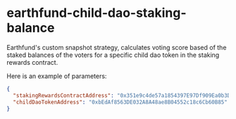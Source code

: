 # earthfund-child-dao-staking-balance

Earthfund's custom snapshot strategy, calculates voting score based of the staked balances of the voters for a specific child dao token in the staking rewards contract.

Here is an example of parameters:

```json
{
  "stakingRewardsContractAddress": "0x351e9c4de57a1854397E97Df909Ea0b3D7cbd219",
  "childDaoTokenAddress": "0xbEdAf8563DE032A8A48ae8B04552c18c6Cb60B85"
}
```
